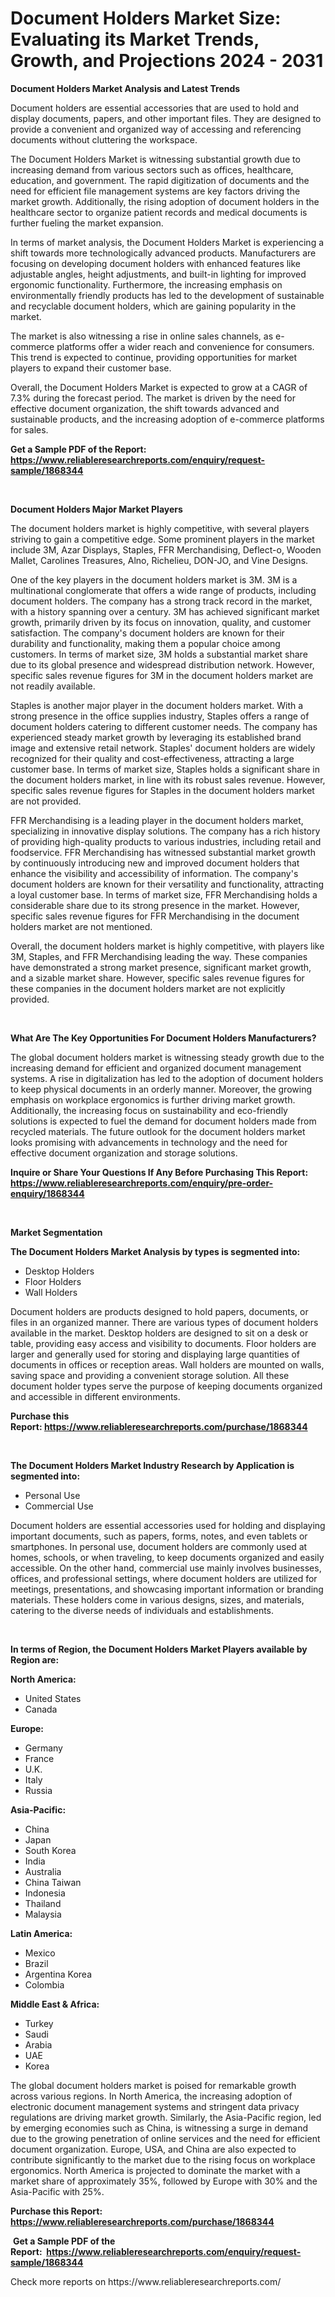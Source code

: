 <p><h1>Document Holders Market Size: Evaluating its Market Trends, Growth, and Projections 2024 - 2031</h1></p><p><strong>Document Holders Market Analysis and Latest Trends</strong></p>
<p><p>Document holders are essential accessories that are used to hold and display documents, papers, and other important files. They are designed to provide a convenient and organized way of accessing and referencing documents without cluttering the workspace.</p><p>The Document Holders Market is witnessing substantial growth due to increasing demand from various sectors such as offices, healthcare, education, and government. The rapid digitization of documents and the need for efficient file management systems are key factors driving the market growth. Additionally, the rising adoption of document holders in the healthcare sector to organize patient records and medical documents is further fueling the market expansion.</p><p>In terms of market analysis, the Document Holders Market is experiencing a shift towards more technologically advanced products. Manufacturers are focusing on developing document holders with enhanced features like adjustable angles, height adjustments, and built-in lighting for improved ergonomic functionality. Furthermore, the increasing emphasis on environmentally friendly products has led to the development of sustainable and recyclable document holders, which are gaining popularity in the market.</p><p>The market is also witnessing a rise in online sales channels, as e-commerce platforms offer a wider reach and convenience for consumers. This trend is expected to continue, providing opportunities for market players to expand their customer base.</p><p>Overall, the Document Holders Market is expected to grow at a CAGR of 7.3% during the forecast period. The market is driven by the need for effective document organization, the shift towards advanced and sustainable products, and the increasing adoption of e-commerce platforms for sales.</p></p>
<p><strong>Get a Sample PDF of the Report:&nbsp; <a href="https://www.reliableresearchreports.com/enquiry/request-sample/1868344">https://www.reliableresearchreports.com/enquiry/request-sample/1868344</a></strong></p>
<p>&nbsp;</p>
<p><strong>Document Holders Major Market Players</strong></p>
<p><p>The document holders market is highly competitive, with several players striving to gain a competitive edge. Some prominent players in the market include 3M, Azar Displays, Staples, FFR Merchandising, Deflect-o, Wooden Mallet, Carolines Treasures, Alno, Richelieu, DON-JO, and Vine Designs.</p><p>One of the key players in the document holders market is 3M. 3M is a multinational conglomerate that offers a wide range of products, including document holders. The company has a strong track record in the market, with a history spanning over a century. 3M has achieved significant market growth, primarily driven by its focus on innovation, quality, and customer satisfaction. The company's document holders are known for their durability and functionality, making them a popular choice among customers. In terms of market size, 3M holds a substantial market share due to its global presence and widespread distribution network. However, specific sales revenue figures for 3M in the document holders market are not readily available.</p><p>Staples is another major player in the document holders market. With a strong presence in the office supplies industry, Staples offers a range of document holders catering to different customer needs. The company has experienced steady market growth by leveraging its established brand image and extensive retail network. Staples' document holders are widely recognized for their quality and cost-effectiveness, attracting a large customer base. In terms of market size, Staples holds a significant share in the document holders market, in line with its robust sales revenue. However, specific sales revenue figures for Staples in the document holders market are not provided.</p><p>FFR Merchandising is a leading player in the document holders market, specializing in innovative display solutions. The company has a rich history of providing high-quality products to various industries, including retail and foodservice. FFR Merchandising has witnessed substantial market growth by continuously introducing new and improved document holders that enhance the visibility and accessibility of information. The company's document holders are known for their versatility and functionality, attracting a loyal customer base. In terms of market size, FFR Merchandising holds a considerable share due to its strong presence in the market. However, specific sales revenue figures for FFR Merchandising in the document holders market are not mentioned.</p><p>Overall, the document holders market is highly competitive, with players like 3M, Staples, and FFR Merchandising leading the way. These companies have demonstrated a strong market presence, significant market growth, and a sizable market share. However, specific sales revenue figures for these companies in the document holders market are not explicitly provided.</p></p>
<p>&nbsp;</p>
<p><strong>What Are The Key Opportunities For Document Holders Manufacturers?</strong></p>
<p><p>The global document holders market is witnessing steady growth due to the increasing demand for efficient and organized document management systems. A rise in digitalization has led to the adoption of document holders to keep physical documents in an orderly manner. Moreover, the growing emphasis on workplace ergonomics is further driving market growth. Additionally, the increasing focus on sustainability and eco-friendly solutions is expected to fuel the demand for document holders made from recycled materials. The future outlook for the document holders market looks promising with advancements in technology and the need for effective document organization and storage solutions.</p></p>
<p><strong>Inquire or Share Your Questions If Any Before Purchasing This Report: <a href="https://www.reliableresearchreports.com/enquiry/pre-order-enquiry/1868344">https://www.reliableresearchreports.com/enquiry/pre-order-enquiry/1868344</a></strong></p>
<p>&nbsp;</p>
<p><strong>Market Segmentation</strong></p>
<p><strong>The Document Holders Market Analysis by types is segmented into:</strong></p>
<p><ul><li>Desktop Holders</li><li>Floor Holders</li><li>Wall Holders</li></ul></p>
<p><p>Document holders are products designed to hold papers, documents, or files in an organized manner. There are various types of document holders available in the market. Desktop holders are designed to sit on a desk or table, providing easy access and visibility to documents. Floor holders are larger and generally used for storing and displaying large quantities of documents in offices or reception areas. Wall holders are mounted on walls, saving space and providing a convenient storage solution. All these document holder types serve the purpose of keeping documents organized and accessible in different environments.</p></p>
<p><strong>Purchase this Report:&nbsp;<a href="https://www.reliableresearchreports.com/purchase/1868344">https://www.reliableresearchreports.com/purchase/1868344</a></strong></p>
<p>&nbsp;</p>
<p><strong>The Document Holders Market Industry Research by Application is segmented into:</strong></p>
<p><ul><li>Personal Use</li><li>Commercial Use</li></ul></p>
<p><p>Document holders are essential accessories used for holding and displaying important documents, such as papers, forms, notes, and even tablets or smartphones. In personal use, document holders are commonly used at homes, schools, or when traveling, to keep documents organized and easily accessible. On the other hand, commercial use mainly involves businesses, offices, and professional settings, where document holders are utilized for meetings, presentations, and showcasing important information or branding materials. These holders come in various designs, sizes, and materials, catering to the diverse needs of individuals and establishments.</p></p>
<p>&nbsp;</p>
<p><strong>In terms of Region, the Document Holders Market Players available by Region are:</strong></p>
<p>
    <p> <strong> North America: </strong>
        <ul>
            <li>United States</li>
            <li>Canada</li>
        </ul>
        </p> 
    <p> <strong> Europe: </strong>
        <ul>
            <li>Germany</li>
            <li>France</li>
            <li>U.K.</li>
            <li>Italy</li>
            <li>Russia</li>
        </ul>
        </p> 
    <p> <strong> Asia-Pacific: </strong>
        <ul>
            <li>China</li>
            <li>Japan</li>
            <li>South Korea</li>
            <li>India</li>
            <li>Australia</li>
            <li>China Taiwan</li>
            <li>Indonesia</li>
            <li>Thailand</li>
            <li>Malaysia</li>
        </ul>
        </p> 
    <p> <strong> Latin America: </strong>
        <ul>
            <li>Mexico</li>
            <li>Brazil</li>
            <li>Argentina Korea</li>
            <li>Colombia</li>
        </ul>
        </p> 
    <p> <strong> Middle East & Africa: </strong>
        <ul>
            <li>Turkey</li>
            <li>Saudi</li>
            <li>Arabia</li>
            <li>UAE</li>
            <li>Korea</li>
        </ul>
    </p>
    </p>
<p><p>The global document holders market is poised for remarkable growth across various regions. In North America, the increasing adoption of electronic document management systems and stringent data privacy regulations are driving market growth. Similarly, the Asia-Pacific region, led by emerging economies such as China, is witnessing a surge in demand due to the growing penetration of online services and the need for efficient document organization. Europe, USA, and China are also expected to contribute significantly to the market due to the rising focus on workplace ergonomics. North America is projected to dominate the market with a market share of approximately 35%, followed by Europe with 30% and the Asia-Pacific with 25%.</p></p>
<p><strong>Purchase this Report: <a href="https://www.reliableresearchreports.com/purchase/1868344">https://www.reliableresearchreports.com/purchase/1868344</a></strong></p>
<p>&nbsp;<strong>Get a Sample PDF of the Report:&nbsp;&nbsp;<a href="https://www.reliableresearchreports.com/enquiry/request-sample/1868344">https://www.reliableresearchreports.com/enquiry/request-sample/1868344</a></strong></p>
<p><strong></strong></p>
<p>Check more reports on https://www.reliableresearchreports.com/</p>